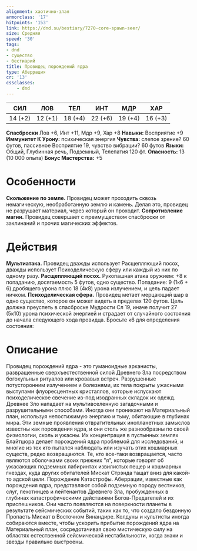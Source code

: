 ```yaml
---
alignment: хаотично-злая
armorclass: '17'
hitpoints: '153'
link: https://dnd.su/bestiary/7270-core-spawn-seer/
size: Средняя
speed: '30'
tags:
- dnd
- существо
- бестиарий
title: Провидец порождений ядра
type: Аберрация
cr: '13'
cssclasses:
    - dnd
---
```



| СИЛ | ЛОВ | ТЕЛ | ИНТ | МДР | ХАР |
|---|---|---|---|---|---|
| 14 (+2) | 12 (+1) | 18 (+4) | 22 (+6) | 19 (+4) | 16 (+3) |
**Спасброски** Лов +6, Инт +11, Мдр +9, Хар +8
**Навыки:** Восприятие +9
**Иммунитет К Урону:** психическая энергия
**Чувства:** слепое зрение? 60 футов, пассивное Восприятие 19, чувство вибрации? 60 футов
**Языки:** Общий, Глубинная речь, Подземный, Телепатия 120 фт.
**Опасность:** 13 (10 000 опыта)
**Бонус Мастерства:** +5


# Особенности
**Скольжение по земле.** Провидец может проходить сквозь немагическую, необработанную землю и камень. Делая это, провидец не разрушает материал, через который он проходит.
**Сопротивление магии.** Провидец совершает с преимуществом спасброски от заклинаний и прочих магических эффектов.


# Действия
**Мультиатака.** Провидец дважды использует Расщепляющий посох, дважды использует Психоделическую сферу или каждый из них по одному разу.
**Расщепляющий посох.** Рукопашная атака оружием: +8 к попаданию, досягаемость 5 футов, одно существо. Попадание: 9 (1к6 + 6) дробящего урона плюс 18 (4к8) урона излучением, и цель падает ничком.
**Психоделическая сфера.** Провидец метает мерцающий шар в одно существо, которое он может видеть в пределах 120 футов. Цель должна преуспеть в спасброске Мудрости Сл 19, иначе получит 27 (5к10) урона психической энергией и страдает от случайного состояния до начала следующего хода провидца. Бросьте к6 для определения состояния:


# Описание
Провидец порождений ядра - это гуманоидные арканисты, развращенные сверхъестественной силой Древнего Зла посредством богохульных ритуалов или кровавых встреч. Разрушенные потусторонним излучением и болезнями, их тела покрыты ужасными выступами флуоресцентных кристаллов, которые испускают психоделическое свечение из-под изодранных складок их одежд. Древнее Зло нападает на мультивселенную загадочными и разрушительными способами. Иногда они проникают на Материальный план, используя непостижимую энергию и тьму, обитающие в глубинах мира. Эти земные проявления отвратительных инопланетных замыслов известны как порождения ядра, и они столь же разнообразны по своей физиологии, сколь и ужасны. Их концентрация в пустынных землях Блайтшора делает порождений ядра проблемой для исследований, и многие из тех кто пытался наблюдать или изучать этих кошмарных существ, редко возвращаются. Те, кто все-таки возвращается, часто являются оболочками своих прежних "я", которые говорят об ужасающих подземных лабиринтах извилистых пещер и кошмарных гнездах, куда других обитателей Мискат Стрэнда тащат вниз для какой-то адской цели. Порождение Катастрофы. Аберрации, известные как порождения ядра, представляют собой подземную породу вестников, слуг, пехотинцев и лейтенантов Древнего Зла, пробужденных в глубинах катастрофическими действиями Богов-Предателей и их приспешников. Они часто появляются на поверхности планеты в результате сейсмических событий, таких как то, что создало бездонную Пропасть Мискат в Восточном Винандире. Колдуны и культисты иногда собираются вместе, чтобы ускорить прибытие порождений ядра на Материальный план, сосредотачивая свою мистическую силу на областях естественной сейсмической нестабильности, когда знаки и звезды правильно выстроены.